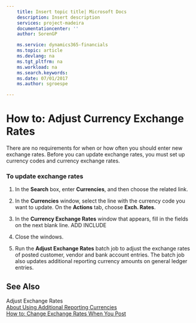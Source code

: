 ```yaml
---
    title: Insert topic title| Microsoft Docs
    description: Insert description
    services: project-madeira
    documentationcenter: ''
    author: SorenGP

    ms.service: dynamics365-financials
    ms.topic: article
    ms.devlang: na
    ms.tgt_pltfrm: na
    ms.workload: na
    ms.search.keywords:
    ms.date: 07/01/2017
    ms.author: sgroespe

---
```

# How to: Adjust Currency Exchange Rates
There are no requirements for when or how often you should enter new exchange rates. Before you can update exchange rates, you must set up currency codes and currency exchange rates.  
  
### To update exchange rates  
  
1.  In the **Search** box, enter **Currencies**, and then choose the related link.  
  
2.  In the **Currencies** window, select the line with the currency code you want to update. On the **Actions** tab, choose **Exch. Rates**.  
  
3.  In the **Currency Exchange Rates** window that appears, fill in the fields on the next blank line. ADD INCLUDE<!--[!INCLUDE[bp_fieldhelp]()]-->  
  
4.  Close the windows.  
  
5.  Run the **Adjust Exchange Rates** batch job to adjust the exchange rates of posted customer, vendor and bank account entries. The batch job also updates additional reporting currency amounts on general ledger entries.  
  
## See Also  
 Adjust Exchange Rates   
 [About Using Additional Reporting Currencies](../about-using-additional-reporting-currencies.md)   
 [How to: Change Exchange Rates When You Post](../how-to-change-exchange-rates-when-you-post.md)
